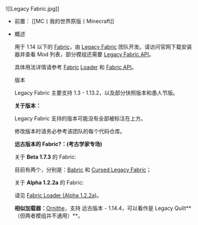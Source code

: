 ![[Legacy Fabric.jpg]]
- 前置： 
 [[MC丨我的世界原版丨Minecraft]]


- 概述
    
    用于 1.14 以下的 [Fabric](https://www.mcmod.cn/class/1411.html)，由 [Legacy Fabric](https://www.mcmod.cn/author/26075.html) 团队开发。请访问官网下载安装器并查看 Mod 列表，部分模组还需要 [Legacy Fabric API](https://www.mcmod.cn/class/3398.html)。
    
    具体用法详情请参考 [Fabric](https://www.mcmod.cn/class/1411.html) [Loader](https://www.mcmod.cn/class/1411.html) 和 [Fabric API](https://www.mcmod.cn/class/3124.html)。
    
      
    
    版本
    
    Legacy Fabric 主要支持 1.3 - 1.13.2，以及部分快照版本和愚人节版。
    
    **关于版本：**
    
    Legacy Fabric 支持的版本可能没有全部被标注在上方。
    
    修改版本时请务必参考该团队的每个代码仓库。
    
      
    
    **远古版本的 Fabric?：(考古学家专场)**
    
    关于 **Beta 1.7.3** 的 Fabric:
    
     目前有两个，分别是：[Babric](https://www.mcmod.cn/class/6367.html) 和 [Cursed Legacy Fabric](https://www.mcmod.cn/class/3902.html)；
    
    关于 **Alpha 1.2.2a** 的 Fabric:
    
     请见 [Fabric Loader (Alpha 1.2.2a)](https://www.mcmod.cn/class/5753.html)。
    
    **相似加载器：**[Ornithe](https://www.mcmod.cn/class/17451.html "Ornithe")，支持 远古版本 - 1.14.4，可以看作是 Legacy Quilt**（但两者模组并不通用）**。